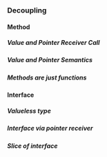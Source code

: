 ### Decoupling

#### Method

##### Value and Pointer Receiver Call

##### Value and Pointer Semantics

##### Methods are just functions

#### Interface

##### Valueless type

##### Interface via pointer receiver

##### Slice of interface
